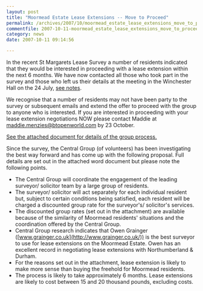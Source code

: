 ```yaml
---
layout: post
title: "Moormead Estate Lease Extensions -- Move to Proceed"
permalink: /archives/2007/10/moormead_estate_lease_extensions_move_to_proceed.html
commentfile: 2007-10-11-moormead_estate_lease_extensions_move_to_proceed
category: news
date: 2007-10-11 09:14:56

---
```


In the recent St Margarets Lease Survey a number of residents indicated that they would be interested in proceeding with a lease extension within the next 6 months. We have now contacted all those who took part in the survey and those who left us their details at the meeting in the Winchester Hall on the 24 July, [see notes](https://stmargarets.london/archives/2007/08/notes_from_the_lease_extension_meeting.html).

We recognise that a number of residents may not have been party to the survey or subsequent emails and extend the offer to proceed with the group to anyone who is interested. If you are interested in proceeding with your lease extension negotiations NOW please contact Maddie at <maddie.menzies@btopenworld.com> by 23 October.

[See the attached document for details of the group process.](/assets/images/2007/lease_process.pdf)

Since the survey, the Central Group (of volunteers) has been investigating the best way forward and has come up with the following proposal. Full details are set out in the attached word document but please note the following points.

-   The Central Group will coordinate the engagement of the leading surveyor/ solicitor team by a large group of residents.
-   The surveyor/ solicitor will act separately for each individual resident but, subject to certain conditions being satisfied, each resident will be charged a discounted group rate for the surveyor's/ solicitor's services.
-   The discounted group rates (set out in the attachment) are available because of the similarity of Moormead residents' situations and the coordination offered by the Central Group.
-   Central Group research indicates that Owen Grainger ([www.grainger.co.uk](http://www.grainger.co.uk/)) is the best surveyor to use for lease extensions on the Moormead Estate. Owen has an excellent record in negotiating lease extensions with Northumberland & Durham.
-   For the reasons set out in the attachment, lease extension is likely to make more sense than buying the freehold for Moormead residents.
-   The process is likely to take approximately 6 months. Lease extensions are likely to cost between 15 and 20 thousand pounds, excluding costs.
